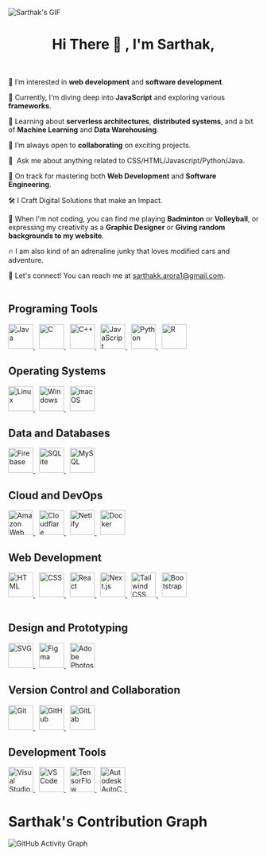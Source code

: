 ![Sarthak's GIF](https://camo.githubusercontent.com/aeccd107dc976c2b03742434d919359a948926e3b39c0c589df8ed66b69e915a/68747470733a2f2f7777772e63617265657267756964652e636f6d2f6361726565722f77702d636f6e74656e742f75706c6f6164732f323032302f30322f63732d616e2e676966)


<center>

# **Hi There 👋 ,  I'm Sarthak,**

</center>
<br>

👀 I’m interested in **web development** and **software development**.

🌱 Currently, I'm diving deep into **JavaScript** and exploring various **frameworks**.

🧐 Learning about **serverless architectures**, **distributed systems**, and a bit of **Machine Learning** and **Data Warehousing**.

💞️ I’m always open to **collaborating** on exciting projects.

💬 &nbsp;Ask me about anything related to CSS/HTML/Javascript/Python/Java.

🌱 On track for mastering both **Web Development** and **Software Engineering**.

🛠 I Craft Digital Solutions that make an Impact.

🎨 When I'm not coding, you can find me playing **Badminton** or **Volleyball**, or expressing my creativity as a **Graphic Designer** or **Giving random backgrounds to my website**.

🔥 I am also kind of an adrenaline junky that loves modified cars and adventure. 

📧 Let's connect! You can reach me at sarthakk.arora1@gmail.com.
&nbsp;
&nbsp;<br>
&nbsp;
&nbsp;

## Programing Tools
<div>
  <a href="https://www.java.com/" target="_blank">
    <img src="https://skillicons.dev/icons?i=java&theme=light" alt="Java" width="50"/> 
  </a> &nbsp; 
  <a href="https://en.wikipedia.org/wiki/C_(programming_language)" target="_blank">
    <img src="https://skillicons.dev/icons?i=c&theme=light" alt="C" width="50"/>
  </a> &nbsp; 
  <a href="https://isocpp.org/" target="_blank">
    <img src="https://skillicons.dev/icons?i=cpp&theme=light" alt="C++" width="50"/> 
  </a> &nbsp; 
  <a href="https://developer.mozilla.org/en-US/docs/Web/JavaScript" target="_blank">
    <img src="https://skillicons.dev/icons?i=javascript&theme=light" alt="JavaScript" width="50"/> 
  </a> &nbsp; 
  <a href="https://www.python.org/" target="_blank">
    <img src="https://skillicons.dev/icons?i=python&theme=light" alt="Python" width="50"/> 
  </a> &nbsp; 
  <a href="https://www.r-project.org/" target="_blank">
    <img src="https://skillicons.dev/icons?i=r&theme=light" alt="R" width="50"/> 
  </a>
</div>

## Operating Systems
  <div>
  <a href="https://www.linux.org/" target="_blank">
    <img src="https://skillicons.dev/icons?i=linux&theme=light" alt="Linux" width="50"/>
  </a> &nbsp; 
  <a href="https://www.microsoft.com/en-us/windows/" target="_blank">
    <img src="https://skillicons.dev/icons?i=windows&theme=light" alt="Windows" width="50"/>
  </a> &nbsp; 
  <a href="https://www.apple.com/macos/" target="_blank">
    <img src="https://skillicons.dev/icons?i=macos&theme=light" alt="macOS" width="50"/>
  </a>
</div>

## Data and Databases
<div>
  <a href="https://firebase.google.com/" target="_blank">
    <img src="https://skillicons.dev/icons?i=firebase&theme=light" alt="Firebase" width="50"/>
  </a> &nbsp; 
  <a href="https://www.sqlite.org/" target="_blank">
    <img src="https://skillicons.dev/icons?i=sqlite&theme=light" alt="SQLite" width="50"/>
  </a> &nbsp; 
  <a href="https://www.mysql.com/" target="_blank">
    <img src="https://skillicons.dev/icons?i=mysql&theme=light" alt="MySQL" width="50"/>
  </a>
</div>

## Cloud and DevOps
<div>
  <a href="https://aws.amazon.com/" target="_blank">
    <img src="https://skillicons.dev/icons?i=aws&theme=light" alt="Amazon Web Services (AWS)" width="50"/>
  </a> &nbsp; 
  <a href="https://www.cloudflare.com/" target="_blank">
    <img src="https://skillicons.dev/icons?i=cloudflare&theme=light" alt="Cloudflare" width="50"/> 
  </a> &nbsp; 
  <a href="https://www.netlify.com/" target="_blank">
    <img src="https://skillicons.dev/icons?i=netlify&theme=light" alt="Netlify" width="50"/>
  </a> &nbsp; 
  <a href="https://www.docker.com/" target="_blank">
    <img src="https://skillicons.dev/icons?i=docker&theme=light" alt="Docker" width="50"/> 
  </a>
</div>

## Web Development
<div>
  <a href="https://developer.mozilla.org/en-US/docs/Web/HTML" target="_blank">
    <img src="https://skillicons.dev/icons?i=html&theme=light" alt="HTML" width="50"/>
  </a> &nbsp; 
  <a href="https://developer.mozilla.org/en-US/docs/Web/CSS" target="_blank">
    <img src="https://skillicons.dev/icons?i=css&theme=light" alt="CSS" width="50"/>
  </a> &nbsp; 
  <a href="https://reactjs.org/" target="_blank">
    <img src="https://skillicons.dev/icons?i=react&theme=light" alt="React" width="50"/>
  </a> &nbsp; 
  <a href="https://nextjs.org/" target="_blank">
    <img src="https://skillicons.dev/icons?i=nextjs&theme=light" alt="Next.js" width="50"/>
  </a> &nbsp; 
  <a href="https://tailwindcss.com/" target="_blank">
    <img src="https://skillicons.dev/icons?i=tailwind&theme=light" alt="Tailwind CSS" width="50"/>
  </a> &nbsp; 
  <a href="https://getbootstrap.com/" target="_blank">
    <img src="https://skillicons.dev/icons?i=bootstrap&theme=light" alt="Bootstrap" width="50"/>
  </a>
</div> 

## Design and Prototyping
<div>
  <a href="https://developer.mozilla.org/en-US/docs/Web/SVG" target="_blank">
    <img src="https://skillicons.dev/icons?i=svg&theme=light" alt="SVG" width="50"/>
  </a> &nbsp; 
  <a href="https://www.figma.com/" target="_blank">
    <img src="https://skillicons.dev/icons?i=figma&theme=light" alt="Figma" width="50"/>
  </a> &nbsp; 
  <a href="https://www.adobe.com/products/photoshop.html" target="_blank">
    <img src="https://skillicons.dev/icons?i=ps&theme=light" alt="Adobe Photoshop" width="50"/>
  </a>
</div>

## Version Control and Collaboration
<div>
  <a href="https://git-scm.com/" target="_blank">
    <img src="https://skillicons.dev/icons?i=git&theme=light" alt="Git" width="50"/>
  </a> &nbsp; 
  <a href="https://github.com/" target="_blank">
    <img src="https://skillicons.dev/icons?i=github&theme=light" alt="GitHub" width="50"/>
  </a> &nbsp; 
  <a href="https://about.gitlab.com/" target="_blank">
    <img src="https://skillicons.dev/icons?i=gitlab&theme=light" alt="GitLab" width="50"/>
  </a>
</div>

## Development Tools
<div>
  <a href="https://visualstudio.microsoft.com/" target="_blank">
    <img src="https://skillicons.dev/icons?i=visualstudio&theme=light" alt="Visual Studio" width="50"/>
  </a> &nbsp; 
  <a href="https://code.visualstudio.com/" target="_blank">
    <img src="https://skillicons.dev/icons?i=vscode&theme=light" alt="VS Code" width="50"/>
  </a> &nbsp; 
  <a href="https://www.tensorflow.org/" target="_blank">
    <img src="https://skillicons.dev/icons?i=tensorflow&theme=light" alt="TensorFlow" width="50"/>
  </a> &nbsp; 
  <a href="https://www.autodesk.com/products/autocad/overview" target="_blank">
    <img src="https://skillicons.dev/icons?i=autocad&theme=light" alt="Autodesk AutoCAD" width="50"/>
  </a> &nbsp; 
</div>




# Sarthak's Contribution Graph

![GitHub Activity Graph](https://github-readme-activity-graph.vercel.app/graph?username=sarthakkarora&bg_color=ffcfe9&color=9e4c98&line=9e4c98&point=403d3d&area=true&hide_border=true)


